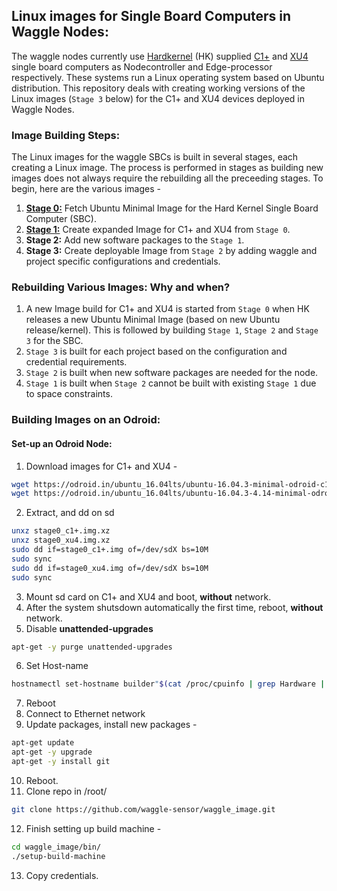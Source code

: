 <!--
waggle_topic=ignore
-->
## Linux images for Single Board Computers in Waggle Nodes: 

The waggle nodes currently use [Hardkernel](https://www.hardkernel.com/main/shop/good_list.php?lang=en) (HK) supplied [C1+](https://www.hardkernel.com/main/products/prdt_info.php?g_code=G143703355573) and [XU4](https://www.hardkernel.com/main/products/prdt_info.php?g_code=G143452239825) single board computers as Nodecontroller and Edge-processor respectively. These systems run a Linux operating system based on Ubuntu distribution. This repository deals with creating working versions of the Linux images (`Stage 3` below) for the C1+ and XU4 devices deployed in Waggle Nodes. 

### Image Building Steps:

The Linux images for the waggle SBCs is built in several stages, each creating a Linux image. The process is performed in stages as building new images does not always require the rebuilding all the preceeding stages. To begin, here are the various images - 

  1. [**Stage 0:**](https://github.com/waggle-sensor/waggle_image/blob/master/build_image_docs/stage_0.md) Fetch Ubuntu Minimal Image for the Hard Kernel Single Board Computer (SBC).  
  2. [**Stage 1:**](https://github.com/waggle-sensor/waggle_image/blob/master/build_image_docs/stage_1.md) Create expanded Image for C1+ and XU4 from `Stage 0`.
  3. **Stage 2:** Add new software packages to the `Stage 1`.
  4. **Stage 3:** Create deployable Image from `Stage 2` by adding waggle and project specific configurations and credentials. 

### Rebuilding Various Images: Why and when? 

1. A new Image build for C1+ and XU4 is started from `Stage 0` when HK releases a new Ubuntu Minimal Image (based on 
new Ubuntu release/kernel). This is followed by building `Stage 1`, `Stage 2` and `Stage 3` for the SBC. 
2. `Stage 3` is built for each project based on the configuration and credential requirements. 
3. `Stage 2` is built when new software packages are needed for the node.
4. `Stage 1` is built when `Stage 2`  cannot be built with existing `Stage 1` due to space constraints.

###  Building Images on an Odroid: 

#### Set-up an Odroid Node:

1. Download images for C1+ and XU4 - 
```bash
wget https://odroid.in/ubuntu_16.04lts/ubuntu-16.04.3-minimal-odroid-c1-20170914.img.xz -O stage0_c1+.img.xz
wget https://odroid.in/ubuntu_16.04lts/ubuntu-16.04.3-4.14-minimal-odroid-xu4-20171213.img.xz -O stage0_xu4.img.xz
```
2. Extract, and dd on sd
```bash
unxz stage0_c1+.img.xz
unxz stage0_xu4.img.xz
sudo dd if=stage0_c1+.img of=/dev/sdX bs=10M
sudo sync
sudo dd if=stage0_xu4.img of=/dev/sdX bs=10M
sudo sync
```
3. Mount sd card on C1+ and XU4 and boot, **without** network. 
4. After the system shutsdown automatically the first time, reboot, **without** network. 
5. Disable **unattended-upgrades**
```bash
apt-get -y purge unattended-upgrades
```
6. Set Host-name 
```bash
hostnamectl set-hostname builder"$(cat /proc/cpuinfo | grep Hardware | cut -d ":" -f 2 | sed "s/\ //g")"
```
7. Reboot
8. Connect to Ethernet network
9. Update packages, install new packages -
```bash
apt-get update
apt-get -y upgrade
apt-get -y install git
```
10. Reboot.
11. Clone repo in /root/
```bash
git clone https://github.com/waggle-sensor/waggle_image.git
```
12. Finish setting up build machine -
```bash
cd waggle_image/bin/
./setup-build-machine
```
13. Copy credentials. 
